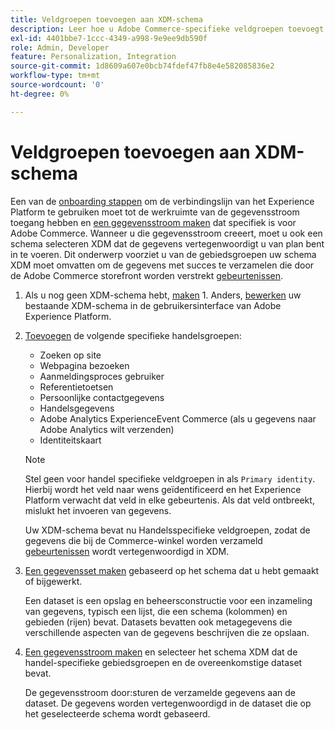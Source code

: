 ```yaml
---
title: Veldgroepen toevoegen aan XDM-schema
description: Leer hoe u Adobe Commerce-specifieke veldgroepen toevoegt aan een XDM-schema.
exl-id: 4401bbe7-1ccc-4349-a998-9e9ee9db590f
role: Admin, Developer
feature: Personalization, Integration
source-git-commit: 1d8609a607e0bcb74fdef47fb8e4e582085836e2
workflow-type: tm+mt
source-wordcount: '0'
ht-degree: 0%

---
```


# Veldgroepen toevoegen aan XDM-schema

Een van de [onboarding stappen](overview.md#onboarding-steps) om de verbindingslijn van het Experience Platform te gebruiken moet tot de werkruimte van de gegevensstroom toegang hebben en [een gegevensstroom maken](https://experienceleague.adobe.com/docs/experience-platform/edge/datastreams/overview.html) dat specifiek is voor Adobe Commerce. Wanneer u die gegevensstroom creeert, moet u ook een schema selecteren XDM dat de gegevens vertegenwoordigt u van plan bent in te voeren. Dit onderwerp voorziet u van de gebiedsgroepen uw schema XDM moet omvatten om de gegevens met succes te verzamelen die door de Adobe Commerce storefront worden verstrekt [gebeurtenissen](events.md).

1. Als u nog geen XDM-schema hebt, [maken](https://experienceleague.adobe.com/docs/experience-platform/xdm/ui/resources/schemas.html#create) 1. Anders, [bewerken](https://experienceleague.adobe.com/docs/experience-platform/xdm/ui/resources/schemas.html#edit) uw bestaande XDM-schema in de gebruikersinterface van Adobe Experience Platform.

1. [Toevoegen](https://experienceleague.adobe.com/docs/experience-platform/xdm/ui/resources/schemas.html#add-field-groups) de volgende specifieke handelsgroepen:

   - Zoeken op site
   - Webpagina bezoeken
   - Aanmeldingsproces gebruiker
   - Referentietoetsen
   - Persoonlijke contactgegevens
   - Handelsgegevens
   - Adobe Analytics ExperienceEvent Commerce (als u gegevens naar Adobe Analytics wilt verzenden)
   - Identiteitskaart

   >[!NOTE]
   >
   > Stel geen voor handel specifieke veldgroepen in als `Primary identity`. Hierbij wordt het veld naar wens geïdentificeerd en het Experience Platform verwacht dat veld in elke gebeurtenis. Als dat veld ontbreekt, mislukt het invoeren van gegevens.

   Uw XDM-schema bevat nu Handelsspecifieke veldgroepen, zodat de gegevens die bij de Commerce-winkel worden verzameld [gebeurtenissen](events.md) wordt vertegenwoordigd in XDM.

1. [Een gegevensset maken](https://experienceleague.adobe.com/docs/platform-learn/implement-mobile-sdk/experience-cloud/platform.html#create-a-dataset) gebaseerd op het schema dat u hebt gemaakt of bijgewerkt.

   Een dataset is een opslag en beheersconstructie voor een inzameling van gegevens, typisch een lijst, die een schema (kolommen) en gebieden (rijen) bevat. Datasets bevatten ook metagegevens die verschillende aspecten van de gegevens beschrijven die ze opslaan.

1. [Een gegevensstroom maken](https://experienceleague.adobe.com/docs/experience-platform/edge/datastreams/overview.html) en selecteer het schema XDM dat de handel-specifieke gebiedsgroepen en de overeenkomstige dataset bevat.

   De gegevensstroom door:sturen de verzamelde gegevens aan de dataset. De gegevens worden vertegenwoordigd in de dataset die op het geselecteerde schema wordt gebaseerd.
